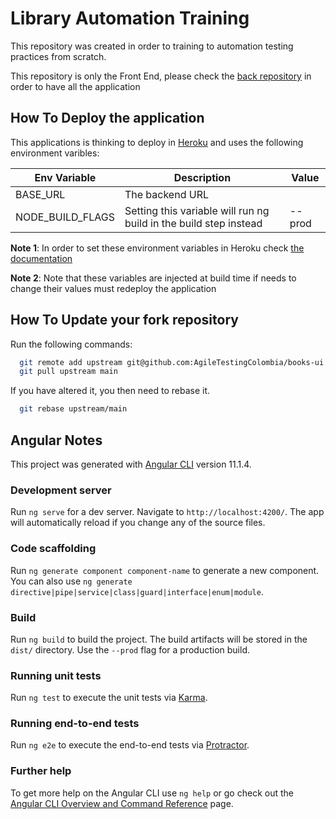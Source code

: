 # Library Automation Training

This repository was created in order to training to automation testing practices from scratch.

This repository is only the Front End, please check the [back repository](https://github.com/AgileTestingColombia/books-back) in order to have all the application

## How To Deploy the application

This applications is thinking to deploy in [Heroku](https://www.heroku.com/) and uses the following environment varibles:

| Env Variable     | Description                                                               | Value  |
|------------------|---------------------------------------------------------------------------|--------|
| BASE_URL         | The backend URL                                                           |        |
| NODE_BUILD_FLAGS | Setting this variable will run ng build <value> in the build step instead | --prod |

**Note 1**: In order to set these environment variables in Heroku check [the documentation](https://devcenter.heroku.com/articles/config-vars)

**Note 2**: Note that these variables are injected at build time if needs to change their values must redeploy the application

## How To Update your fork repository

Run the following commands:

```bash
  git remote add upstream git@github.com:AgileTestingColombia/books-ui.git
  git pull upstream main
```

If you have altered it, you then need to rebase it.

```bash
  git rebase upstream/main
````

## Angular Notes

This project was generated with [Angular CLI](https://github.com/angular/angular-cli) version 11.1.4.

### Development server

Run `ng serve` for a dev server. Navigate to `http://localhost:4200/`. The app will automatically reload if you change any of the source files.

### Code scaffolding

Run `ng generate component component-name` to generate a new component. You can also use `ng generate directive|pipe|service|class|guard|interface|enum|module`.

### Build

Run `ng build` to build the project. The build artifacts will be stored in the `dist/` directory. Use the `--prod` flag for a production build.

### Running unit tests

Run `ng test` to execute the unit tests via [Karma](https://karma-runner.github.io).

### Running end-to-end tests

Run `ng e2e` to execute the end-to-end tests via [Protractor](http://www.protractortest.org/).

### Further help

To get more help on the Angular CLI use `ng help` or go check out the [Angular CLI Overview and Command Reference](https://angular.io/cli) page.
